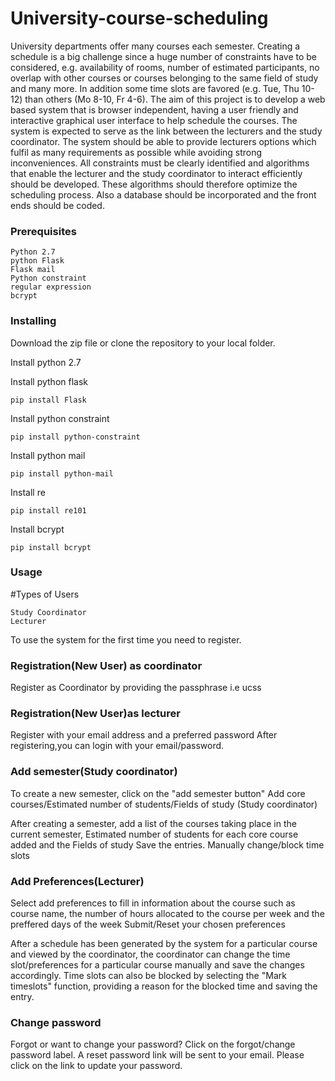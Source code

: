 # University-course-scheduling
University departments offer many courses each semester. Creating a schedule is a big challenge  since a huge number of constraints have to be considered, e.g. availability of rooms,
number of estimated participants, no overlap with other  courses or courses belonging to the same field of study and many more. In addition some time slots are favored (e.g. Tue, Thu 10-12)
than others (Mo 8-10, Fr 4-6). The aim of this project is to develop a web based system that is browser independent, having a user friendly and interactive graphical user interface to help
schedule the  courses. The system is expected to serve as the link between the lecturers and the study coordinator.
The system should be able to provide lecturers options which fulfil as many requirements as possible while avoiding strong inconveniences. All constraints must be clearly identified
and algorithms that enable the lecturer and the study coordinator to interact efficiently should be developed. These algorithms should therefore optimize the scheduling process.
Also a database should be incorporated and the front ends should be coded.

### Prerequisites
```
Python 2.7
python Flask  
Flask mail
Python constraint
regular expression
bcrypt
```
### Installing

Download the zip file or clone the repository to your local folder.

Install python 2.7

Install python flask
```
pip install Flask
```
Install python constraint
```
pip install python-constraint
```
Install python mail
```
pip install python-mail
```
Install re
```
pip install re101
```
Install bcrypt
```
pip install bcrypt
```

### Usage

#Types of Users

    Study Coordinator
    Lecturer

To use the system for the first time you need to register.
### Registration(New User) as coordinator
Register as Coordinator by providing the passphrase i.e ucss

### Registration(New User)as lecturer
Register with your email address and a preferred password
After registering,you can login with your email/password.

### Add semester(Study coordinator)

To create a new semester, click on the "add semester button"
Add core courses/Estimated number of students/Fields of study (Study coordinator)

After creating a semester, add a list of the courses taking place in the current semester, Estimated number of students for each core course added and the Fields of study
Save the entries.
Manually change/block time slots

### Add Preferences(Lecturer)

Select add preferences to fill in information about the course such as course name, the number of hours allocated to the course per week and the preffered days of the week
Submit/Reset your chosen preferences


After a schedule has been generated by the system for a particular course and viewed by the coordinator, the coordinator can change the time slot/preferences for a particular course manually and save the changes accordingly. Time slots can also be blocked by selecting the "Mark timeslots" function, providing a reason for the blocked time and saving the entry.

### Change password

Forgot or want to change your password? Click on the forgot/change password label. A reset password link will be sent to your email. Please click on the link to update your password.
